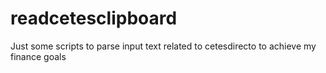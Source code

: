 # readcetesclipboard
Just some scripts to parse input text related to cetesdirecto to achieve my finance goals
